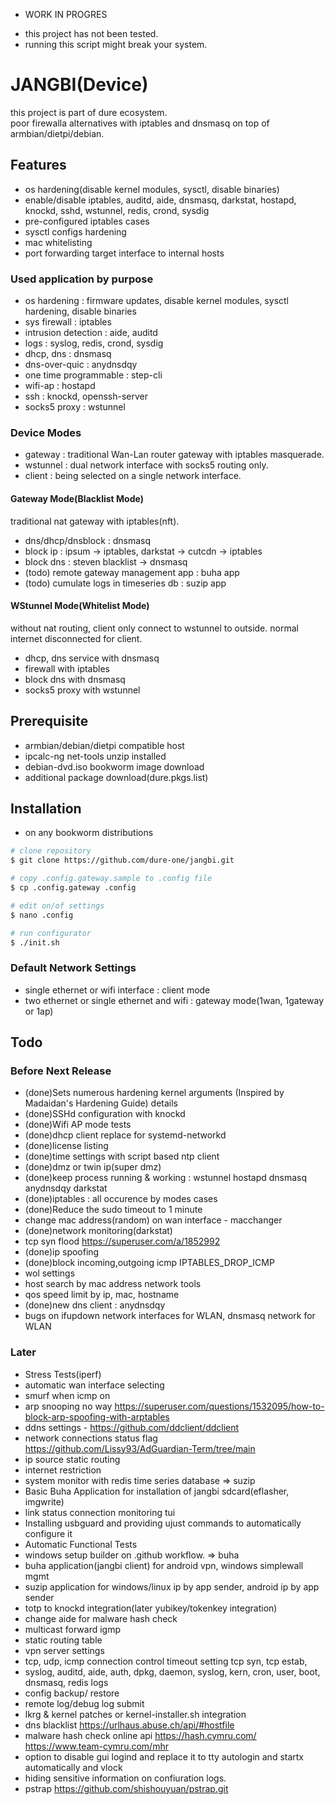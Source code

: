 - WORK IN PROGRES
* this project has not been tested.
* running this script might break your system.

# JANGBI(Device)
this project is part of dure ecosystem.<br/>
poor firewalla alternatives with iptables and dnsmasq on top of armbian/dietpi/debian.

## Features
* os hardening(disable kernel modules, sysctl, disable binaries)
* enable/disable iptables, auditd, aide, dnsmasq, darkstat, hostapd, knockd, sshd, wstunnel, redis, crond, sysdig
* pre-configured iptables cases
* sysctl configs hardening
* mac whitelisting
* port forwarding target interface to internal hosts

### Used application by purpose
* os hardening : firmware updates, disable kernel modules, sysctl hardening, disable binaries
* sys firewall : iptables
* intrusion detection : aide, auditd
* logs : syslog, redis, crond, sysdig
* dhcp, dns : dnsmasq
* dns-over-quic : anydnsdqy
* one time programmable : step-cli
* wifi-ap : hostapd
* ssh : knockd, openssh-server
* socks5 proxy : wstunnel

### Device Modes
* gateway : traditional Wan-Lan router gateway with iptables masquerade.
* wstunnel : dual network interface with socks5 routing only.
* client : being selected on a single network interface.

#### Gateway Mode(Blacklist Mode)
traditional nat gateway with iptables(nft).
* dns/dhcp/dnsblock : dnsmasq
* block ip : ipsum -> iptables, darkstat -> cutcdn -> iptables
* block dns : steven blacklist -> dnsmasq
* (todo) remote gateway management app : buha app
* (todo) cumulate logs in timeseries db : suzip app

#### WStunnel Mode(Whitelist Mode)
without nat routing, client only connect to wstunnel to outside. normal internet disconnected for client.
* dhcp, dns service with dnsmasq
* firewall with iptables
* block dns with dnsmasq
* socks5 proxy with wstunnel

## Prerequisite
- armbian/debian/dietpi compatible host
- ipcalc-ng net-tools unzip installed
- debian-dvd.iso bookworm image download
- additional package download(dure.pkgs.list)

## Installation
- on any bookworm distributions

```bash
# clone repository
$ git clone https://github.com/dure-one/jangbi.git

# copy .config.gateway.sample to .config file
$ cp .config.gateway .config

# edit on/of settings
$ nano .config

# run configurator
$ ./init.sh
```

### Default Network Settings
* single ethernet or wifi interface : client mode
* two ethernet or single ethernet and wifi : gateway mode(1wan, 1gateway or 1ap)

## Todo

### Before Next Release
- (done)Sets numerous hardening kernel arguments (Inspired by Madaidan's Hardening Guide) details
- (done)SSHd configuration with knockd
- (done)Wifi AP mode tests
- (done)dhcp client replace for systemd-networkd
- (done)license listing
- (done)time settings with script based ntp client
- (done)dmz or twin ip(super dmz)
- (done)keep process running & working : wstunnel hostapd dnsmasq anydnsdqy darkstat
- (done)iptables : all occurence by modes cases
- (done)Reduce the sudo timeout to 1 minute
- change mac address(random) on wan interface - macchanger
- (done)network monitoring(darkstat)
- tcp syn flood https://superuser.com/a/1852992
- (done)ip spoofing
- (done)block incoming,outgoing icmp IPTABLES_DROP_ICMP
- wol settings
- host search by mac address network tools
- qos speed limit by ip, mac, hostname
- (done)new dns client : anydnsdqy
- bugs on ifupdown network interfaces for WLAN, dnsmasq network for WLAN

### Later
- Stress Tests(iperf)
- automatic wan interface selecting
- smurf when icmp on
- arp snooping no way https://superuser.com/questions/1532095/how-to-block-arp-spoofing-with-arptables
- ddns settings - https://github.com/ddclient/ddclient
- network connections status flag https://github.com/Lissy93/AdGuardian-Term/tree/main
- ip source static routing
- internet restriction
- system monitor with redis time series database => suzip
- Basic Buha Application for installation of jangbi sdcard(eflasher, imgwrite)
- link status connection monitoring tui
- Installing usbguard and providing ujust commands to automatically configure it
- Automatic Functional Tests
- windows setup builder on .github workflow. => buha
- buha application(jangbi client) for android vpn, windows simplewall mgmt
- suzip application for windows/linux ip by app sender, android ip by app sender
- totp to knockd integration(later yubikey/tokenkey integration)
- change aide for malware hash check
- multicast forward igmp
- static routing table
- vpn server settings
- tcp, udp, icmp connection control timeout setting tcp syn, tcp estab,
- syslog, auditd, aide, auth, dpkg, daemon, syslog, kern, cron, user, boot, dnsmasq, redis logs
- config backup/ restore
- remote log/debug log submit
- lkrg & kernel patches or kernel-installer.sh integration
- dns blacklist https://urlhaus.abuse.ch/api/#hostfile
- malware hash check online api https://hash.cymru.com/ https://www.team-cymru.com/mhr
- option to disable gui logind and replace it to tty autologin and startx automatically and vlock
- hiding sensitive information on confiuration logs.
- pstrap https://github.com/shishouyuan/pstrap.git

